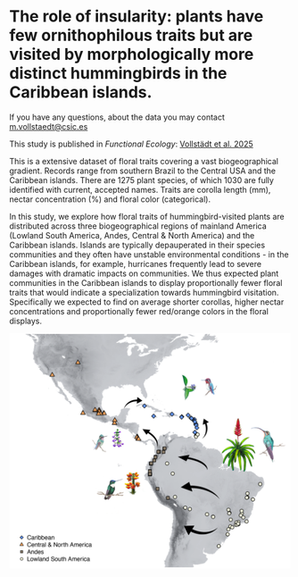 # The role of insularity: plants have few ornithophilous traits but are visited by morphologically more distinct hummingbirds in the Caribbean islands.

If you have any questions, about the data you may contact m.vollstaedt@csic.es

This study is published in *Functional Ecology*: [Vollstädt et al. 2025](https://besjournals.onlinelibrary.wiley.com/doi/full/10.1111/1365-2435.70068)

This is a extensive dataset of floral traits covering a vast biogeographical gradient. Records range from southern Brazil to the Central USA and the Caribbean islands.
There are 1275 plant species, of which 1030 are fully identified with current, accepted names.
Traits are corolla length (mm), nectar concentration (%) and floral color (categorical).

In this study, we explore how floral traits of hummingbird-visited plants are distributed across three biogeographical regions of mainland America (Lowland South America, Andes, Central & North America) and the Caribbean islands. Islands are typically depauperated in their species communities and they often have unstable environmental conditions - in the Caribbean islands, for example, hurricanes frequently lead to severe damages with dramatic impacts on communities. We thus expected plant communities in the Caribbean islands to display proportionally fewer floral traits that would indicate a specialization towards hummingbird visitation. Specifically we expected to find on average shorter corollas, higher nectar concentrations and proportionally fewer red/orange colors in the floral displays.

![Figure 1](https://github.com/corvuscorax1/FloralTraitsIslandsMainlandComparison/blob/main/img/Figure%201.png)
